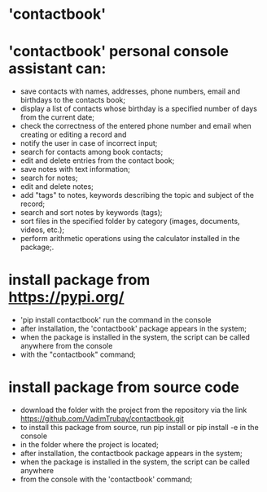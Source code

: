 # 'contactbook'

# 'contactbook' personal console assistant can:
* save contacts with names, addresses, phone numbers, email and birthdays to the contacts book;
* display a list of contacts whose birthday is a specified number of days from the current date;
* check the correctness of the entered phone number and email when creating or editing a record and
* notify the user in case of incorrect input;
* search for contacts among book contacts;
* edit and delete entries from the contact book;
* save notes with text information;
* search for notes;
* edit and delete notes;
* add "tags" to notes, keywords describing the topic and subject of the record;
* search and sort notes by keywords (tags);
* sort files in the specified folder by category (images, documents, videos, etc.);
* perform arithmetic operations using the calculator installed in the package;.

# install package from https://pypi.org/
* 'pip install contactbook' run the command in the console
* after installation, the 'contactbook' package appears in the system;
* when the package is installed in the system, the script can be called anywhere from the console 
* with the "contactbook" command;

# install package from source code
* download the folder with the project from the repository via the link https://github.com/VadimTrubay/contactbook.git
* to install this package from source, run pip install or pip install -e in the console
* in the folder where the project is located;
* after installation, the contactbook package appears in the system;
* when the package is installed in the system, the script can be called anywhere 
* from the console with the 'contactbook' command;